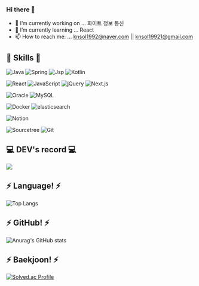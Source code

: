 ### Hi there 👋

- 🔭 I’m currently working on ... 화이트 정보 통신
- 🌱 I’m currently learning ... React
- 📫 How to reach me: ... knsol1992@naver.com || knsol19921@gmail.com


## 🌱 Skills 🌱

![Java](https://img.shields.io/badge/Java-007396.svg?&style=for-the-badge&logo=Java&logoColor=white)
![Spring](https://img.shields.io/badge/Spring-6DB33F.svg?&style=for-the-badge&logo=Spring&logoColor=white)
![Jsp](https://img.shields.io/badge/JSP-000000.svg?&style=for-the-badge&logo=JSP&logoColor=white8)
![Kotlin](https://img.shields.io/badge/Kotlin-7F52FF.svg?&style=for-the-badge&logo=Kotlin&logoColor=white)

![React](https://img.shields.io/badge/React-61DAFB.svg?&style=for-the-badge&logo=React&logoColor=white)
![JavaScript](https://img.shields.io/badge/JavaScript-F7DF1E.svg?&style=for-the-badge&logo=JavaScript&logoColor=white)
![jQuery](https://img.shields.io/badge/jQuery-0769AD.svg?&style=for-the-badge&logo=jQuery&logoColor=white)
![Next.js](https://img.shields.io/badge/Next.js-000000.svg?&style=for-the-badge&logo=Next.js&logoColor=white)

![Oracle](https://img.shields.io/badge/Oracle-F80000.svg?&style=for-the-badge&logo=Oracle&logoColor=white)
![MySQL](https://img.shields.io/badge/MySQL-4479A1.svg?&style=for-the-badge&logo=MySQL&logoColor=white)

![Docker](https://img.shields.io/badge/Docker-2496ED.svg?&style=for-the-badge&logo=Docker&logoColor=white)
![elasticsearch](https://img.shields.io/badge/elasticsearch-005571.svg?&style=for-the-badge&logo=elasticsearch&logoColor=white)

![Notion](https://img.shields.io/badge/Notion-000000.svg?&style=for-the-badge&logo=Notion&logoColor=white)

![Sourcetree](https://img.shields.io/badge/Sourcetree-0052CC.svg?&style=for-the-badge&logo=Sourcetree&logoColor=white)
![Git](https://img.shields.io/badge/Git-F05032.svg?&style=for-the-badge&logo=Git&logoColor=white)

## 💻 DEV's record 💻
<div style="display:flex; flex-direction:row;">
    <a href="https://ks-awesome.notion.site/Na_KeaunSol_Coding_Study-b341f3bb4bc943c5b698e9808306f44c?pvs=4">
        <img src="https://img.shields.io/badge/Notion-9999FF?style=for-the-badge&logo=Notion&logoColor=white"> 
    </a>
  
</div>

## ⚡ Language! ⚡
![Top Langs](https://github-readme-stats.vercel.app/api/top-langs/?username=keaunsolNa&layout=compact)

## ⚡ GitHub! ⚡
![Anurag's GitHub stats](https://github-readme-stats.vercel.app/api?username=keaunsolNa&show_icons=true&theme=tokyonight)
<br>

## ⚡ Baekjoon! ⚡
[![Solved.ac Profile](http://mazassumnida.wtf/api/v2/generate_badge?boj=knsol1992)](https://solved.ac/knsol1992/)
<!--
**keaunsolNa/keaunsolNa** is a ✨ _special_ ✨ repository because its `README.md` (this file) appears on your GitHub profile.

Here are some ideas to get you started:



- 👯 I’m looking to collaborate on ...
- 🤔 I’m looking for help with ...
- 💬 Ask me about ...

- 😄 Pronouns: ...
- ⚡ Fun fact: ...
-->
